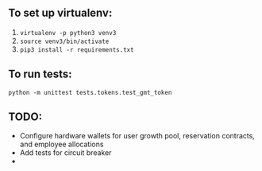 ## To set up virtualenv:

1. `virtualenv -p python3 venv3`
2. `source venv3/bin/activate`
3. `pip3 install -r requirements.txt`

## To run tests:

`python -m unittest tests.tokens.test_gmt_token`


## TODO: 
- Configure hardware wallets for user growth pool, reservation contracts, and employee allocations
- Add tests for circuit breaker
- 